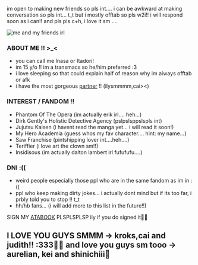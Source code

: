 im open to making new friends so pls int.... i can be awkward at making conversation so pls int... t_t but i mostly offtab so pls w2i!! i will respond soon as i can!! and pls pls c+h, i love it sm ....

![me and my friends irl](https://i.pinimg.com/originals/55/03/e3/5503e322f2c39bac2d4191072029904a.gif)

### ABOUT ME !! >_<
- you can call me Inasa or Itadori!
- im 15 y/o !! im a transmacs so he/him preferred :3
- i love sleeping so that could explain half of reason why im always offtab or afk
- i have the most gorgeous [partner](https://github.com/SilentHumanity) !! (ilysmmmm,cai><)

### INTEREST / FANDOM !!
- Phantom Of The Opera (im actually erik irl.... heh...)
- Dirk Gently's Holistic Detective Agency (pslpslsppslspls int)
- Jujutsu Kaisen (i havent read the manga yet... i will read it soon!)
- My Hero Academia (guess whos my fav character.... hint: my name...)
- Saw Franchise (pintshipping lover int....heh....)
- Teriffier (i love art the clown sm!!)
- Insidisous (im actually dalton lambert irl fufufufu....)

### DNI :((
- weird people especially those ppl who are in the same fandom as im in :((
- ppl who keep making dirty jokes... i actually dont mind but if its too far, i prbly told you to stop !! t_t
- hh/hb fans...
(i will add more to this list in the future!!)

SIGN MY [ATABOOK](https://sukunaglazer.atabook.org/) PLSPLSPLSP ily if you do signed it🤍🤍

## I LOVE YOU GUYS SMMM -> kroks,cai and judith!! :333🤍🤍 and love you guys sm tooo -> aurelian, kei and shinichiii🤍

